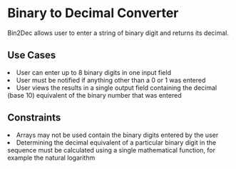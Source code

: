 <h1> Binary to Decimal Converter </h1>
<p> Bin2Dec allows user to enter a string of binary digit and returns its decimal. </p>
<h2> Use Cases </h2>
<li> User can enter up to 8 binary digits in one input field </li>
<li> User must be notified if anything other than a 0 or 1 was entered </li>
<li> User views the results in a single output field containing the decimal (base 10) equivalent of the binary number that was entered </li>
<h2> Constraints </h2>
<li> Arrays may not be used contain the binary digits entered by the user </li>
<li> Determining the decimal equivalent of a particular binary digit in the sequence must be calculated using a single mathematical function, for example the natural logarithm </li>
